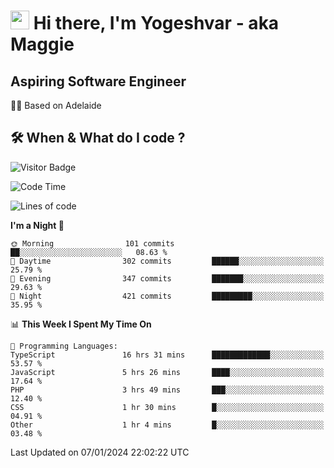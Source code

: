 <h1><img src="https://emojis.slackmojis.com/emojis/images/1531849430/4246/blob-sunglasses.gif?1531849430" width="30"/> Hi there, I'm Yogeshvar - aka Maggie</h1>

## Aspiring Software Engineer
🏂🏻  Based on Adelaide 

## 🛠 When & What do I code ?  

![Visitor Badge](https://visitor-badge.feriirawann.repl.co?username=yogeshvar&repo=yogeshvar&label=Visitors&style=plastic&color=%23457BFF&contentType=svg)

<!--START_SECTION:waka-->
![Code Time](http://img.shields.io/badge/Code%20Time-2%2C520%20hrs%2029%20mins-blue)

![Lines of code](https://img.shields.io/badge/From%20Hello%20World%20I%27ve%20Written-4.0%20million%20lines%20of%20code-blue)

**I'm a Night 🦉** 

```text
🌞 Morning                101 commits         ██░░░░░░░░░░░░░░░░░░░░░░░   08.63 % 
🌆 Daytime                302 commits         ██████░░░░░░░░░░░░░░░░░░░   25.79 % 
🌃 Evening                347 commits         ███████░░░░░░░░░░░░░░░░░░   29.63 % 
🌙 Night                  421 commits         █████████░░░░░░░░░░░░░░░░   35.95 % 
```


📊 **This Week I Spent My Time On** 

```text
💬 Programming Languages: 
TypeScript               16 hrs 31 mins      █████████████░░░░░░░░░░░░   53.57 % 
JavaScript               5 hrs 26 mins       ████░░░░░░░░░░░░░░░░░░░░░   17.64 % 
PHP                      3 hrs 49 mins       ███░░░░░░░░░░░░░░░░░░░░░░   12.40 % 
CSS                      1 hr 30 mins        █░░░░░░░░░░░░░░░░░░░░░░░░   04.91 % 
Other                    1 hr 4 mins         █░░░░░░░░░░░░░░░░░░░░░░░░   03.48 % 
```


 Last Updated on 07/01/2024 22:02:22 UTC
<!--END_SECTION:waka-->
